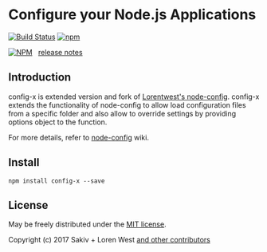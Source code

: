 Configure your Node.js Applications
===================================

[![Build Status](https://travis-ci.org/sakiv/config-x.svg?branch=master)](https://travis-ci.org/sakiv/config-x)
[![npm](https://img.shields.io/npm/dm/config-x.svg?maxAge=2592000)](https://www.npmjs.com/package/config-x)&nbsp;&nbsp;

[![NPM](https://nodei.co/npm/config-x.svg?downloads=true&downloadRank=true)](https://nodei.co/npm/config-x/)&nbsp;&nbsp;
[release notes](https://raw.githubusercontent.com/sakiv/config-x/master/History.md)

## Introduction

config-x is extended version and fork of [Lorentwest's node-config](https://github.com/lorenwest/node-config). config-x extends the functionality of node-config to allow load configuration files from a specific folder and also allow to override settings by providing options object to the function.


For more details, refer to [node-config](https://github.com/lorenwest/node-config/wiki) wiki.

## Install

```
npm install config-x --save
```

## License

May be freely distributed under the [MIT license](https://raw.githubusercontent.com/sakiv/config-x/master/LICENSE).

Copyright (c) 2017 Sakiv + Loren West
[and other contributors](https://github.com/lorenwest/node-config/graphs/contributors)
